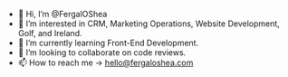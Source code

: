 - 👋 Hi, I’m @FergalOShea
- 👀 I’m interested in CRM, Marketing Operations, Website Development, Golf, and Ireland.
- 🌱 I’m currently learning Front-End Development.
- 💞️ I’m looking to collaborate on code reviews.
- 📫 How to reach me -> hello@fergaloshea.com

<!---
FergalOShea/FergalOShea is a ✨ special ✨ repository because its `README.md` (this file) appears on your GitHub profile.
You can click the Preview link to take a look at your changes.
--->
